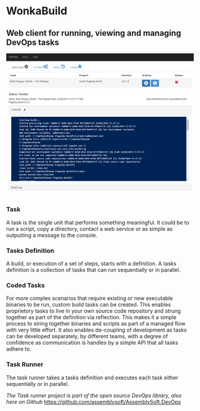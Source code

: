 # WonkaBuild

## Web client for running, viewing and managing DevOps tasks


![Alt text](thumb.png?raw=true "User Interface for Wonka Build Web site")


### Task
A task is the single unit that performs something meaningful. It could be to run a script, copy a directory, contact a web service or as simple as outputting a message to the console.

### Tasks Definition
A build, or execution of a set of steps, starts with a definition. A tasks definition is a collection of tasks that can run sequentially or in parallel.

### Coded Tasks
For more complex scenarios that require existing or new executable binaries to be run, custom build tasks can be created.
This enables proprietory tasks to live in your own source code repository and strung together as part of the definition via reflection. This makes it a simple process to string together binaries and scripts as part of a managed flow with very little effort. It also enables de-coupling of development as tasks can be developed separately, by different teams, with a degree of confidence as communication is handles by a simple API that all tasks adhere to.

### Task Runner
The task runner takes a tasks definition and executes each task either sequentially or in parallel.

*The Task runner project is part of the open source DevOps library, also here on Github* https://github.com/assemblysoft/AssemblySoft.DevOps
 

